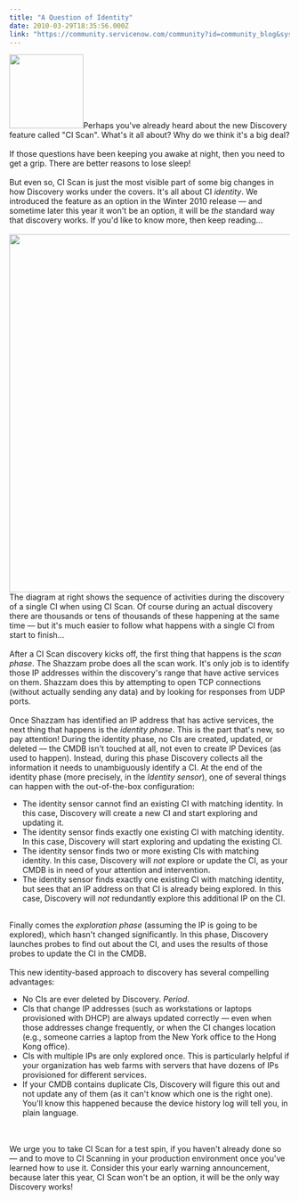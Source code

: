 ```yaml
---
title: "A Question of Identity"
date: 2010-03-29T18:35:56.000Z
link: "https://community.servicenow.com/community?id=community_blog&sys_id=0b5de629dbd0dbc01dcaf3231f9619ce"
---
```

<p><img  alt="" class="jive-image" src="e6521446db505344e9737a9e0f9619e9.iix" style="width: auto; height: 133px;" />Perhaps you've already heard about the new Discovery feature called "CI Scan". What's it all about? Why do we think it's a big deal?<br /><br />If those questions have been keeping you awake at night, then you need to get a grip. There are better reasons to lose sleep!<br /><br />But even so, CI Scan is just the most visible part of some big changes in how Discovery works under the covers. It's all about CI <i>identity</i>. We introduced the feature as an option in the Winter 2010 release — and sometime later this year it won't be an option, it will be <i>the</i> standard way that discovery works. If you'd like to know more, then keep reading...<!--break--><br /><br /><img  alt="" class="jive-image" src="ff20fb71db5c93041dcaf3231f9619eb.iix" style="width: auto; height: 643px;" />The diagram at right shows the sequence of activities during the discovery of a single CI when using CI Scan. Of course during an actual discovery there are thousands or tens of thousands of these happening at the same time — but it's much easier to follow what happens with a single CI from start to finish...<br /><br />After a CI Scan discovery kicks off, the first thing that happens is the <i>scan phase</i>. The Shazzam probe does all the scan work. It's only job is to identify those IP addresses within the discovery's range that have active services on them. Shazzam does this by attempting to open TCP connections (without actually sending any data) and by looking for responses from UDP ports. <br /><br />Once Shazzam has identified an IP address that has active services, the next thing that happens is the <i>identity phase</i>. This is the part that's new, so pay attention! During the identity phase, no CIs are created, updated, or deleted — the CMDB isn't touched at all, not even to create IP Devices (as used to happen). Instead, during this phase Discovery collects all the information it needs to unambiguously identify a CI. At the end of the identity phase (more precisely, in the <i>Identity sensor</i>), one of several things can happen with the out-of-the-box configuration:<ul><li>The identity sensor cannot find an existing CI with matching identity. In this case, Discovery will create a new CI and start exploring and updating it.</li><li>The identity sensor finds exactly one existing CI with matching identity. In this case, Discovery will start exploring and updating the existing CI.</li><li>The identity sensor finds two or more existing CIs with matching identity. In this case, Discovery will <i>not</i> explore or update the CI, as your CMDB is in need of your attention and intervention.</li><li>The identity sensor finds exactly one existing CI with matching identity, but sees that an IP address on that CI is already being explored. In this case, Discovery will <i>not</i> redundantly explore this additional IP on the CI.</li></ul><br />Finally comes the <i>exploration phase</i> (assuming the IP is going to be explored), which hasn't changed significantly. In this phase, Discovery launches probes to find out about the CI, and uses the results of those probes to update the CI in the CMDB.<br /><br />This new identity-based approach to discovery has several compelling advantages:<ul><li>No CIs are ever deleted by Discovery. <i>Period</i>.</li><li>CIs that change IP addresses (such as workstations or laptops provisioned with DHCP) are always updated correctly — even when those addresses change frequently, or when the CI changes location (e.g., someone carries a laptop from the New York office to the Hong Kong office).</li><li>CIs with multiple IPs are only explored once. This is particularly helpful if your organization has web farms with servers that have dozens of IPs provisioned for different services.</li><li>If your CMDB contains duplicate CIs, Discovery will figure this out and not update any of them (as it can't know which one is the right one). You'll know this happened because the device history log will tell you, in plain language.</li></ul><br /><br />We urge you to take CI Scan for a test spin, if you haven't already done so — and to move to CI Scanning in your production environment once you've learned how to use it. Consider this your early warning announcement, because later this year, CI Scan won't be an option, it will be the only way Discovery works!</p>